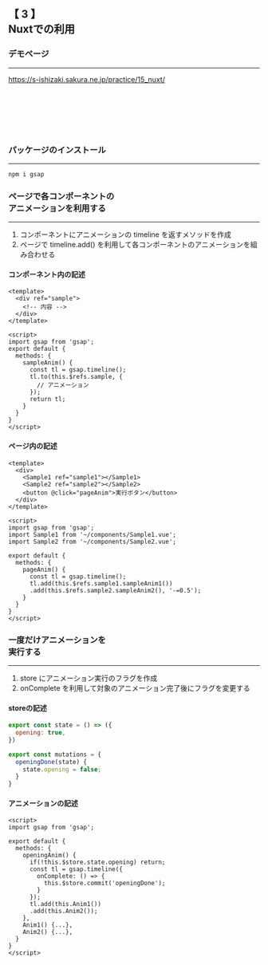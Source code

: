 ## **【 3 】<br>Nuxtでの利用**

>>>

### デモページ
<hr>

<p style="margin-bottom: 120px"><a href="https://s-ishizaki.sakura.ne.jp/practice/15_nuxt/" target="_blank">https://s-ishizaki.sakura.ne.jp/practice/15_nuxt/</a></p>


### パッケージのインストール
<hr>

```js
npm i gsap
```

>>>

### ページで各コンポーネントの<br>アニメーションを利用する
<hr>

1. コンポーネントにアニメーションの timeline を返すメソッドを作成
1. ページで timeline.add() を利用して各コンポーネントのアニメーションを組み合わせる

>>>

#### **コンポーネント内の記述**

```vue
<template>
  <div ref="sample">
    <!-- 内容 -->
  </div>
</template>

<script>
import gsap from 'gsap';
export default {
  methods: {
    sampleAnim() {
      const tl = gsap.timeline();
      tl.to(this.$refs.sample, {
        // アニメーション
      });
      return tl;
    }
  }
}
</script>
```

>>>

#### **ページ内の記述**

```vue
<template>
  <div>
    <Sample1 ref="sample1"></Sample1>
    <Sample2 ref="sample2"></Sample2>
    <button @click="pageAnim">実行ボタン</button>
  </div>
</template>

<script>
import gsap from 'gsap';
import Sample1 from '~/components/Sample1.vue';
import Sample2 from '~/components/Sample2.vue';

export default {
  methods: {
    pageAnim() {
      const tl = gsap.timeline();
      tl.add(this.$refs.sample1.sampleAnim1())
      .add(this.$refs.sample2.sampleAnim2(), '-=0.5');
    }
  }
}
</script>
```

>>>

### 一度だけアニメーションを<br>実行する
<hr>

1. store にアニメーション実行のフラグを作成
1. onComplete を利用して対象のアニメーション完了後にフラグを変更する

>>>

#### **storeの記述**

```js
export const state = () => ({
  opening: true,
})

export const mutations = {
  openingDone(state) {
    state.opening = false;
  }
}
```

>>>

#### **アニメーションの記述**

```vue
<script>
import gsap from 'gsap';

export default {
  methods: {
    openingAnim() {
      if(!this.$store.state.opening) return;
      const tl = gsap.timeline({
        onComplete: () => {
          this.$store.commit('openingDone');
        }
      });
      tl.add(this.Anim1())
      .add(this.Anim2());
    },
    Anim1() {...},
    Anim2() {...},
  }
}
</script>
```
